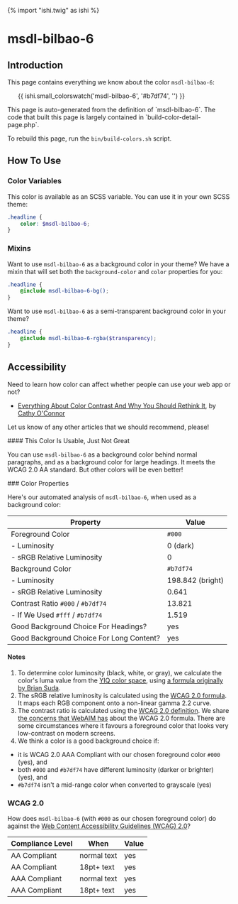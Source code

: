 {% import "ishi.twig" as ishi %}
# msdl-bilbao-6

## Introduction

This page contains everything we know about the color `msdl-bilbao-6`:

<div class="grid">
    <div class="cell">
        <div class="swatch">
            <ul>
                {{ ishi.small_colorswatch('msdl-bilbao-6', '#b7df74', '') }}
            </ul>
        </div>
    </div>
</div>

<div class="callout callout--info" markdown="1">
This page is auto-generated from the definition of `msdl-bilbao-6`. The code that built this page is largely contained in `build-color-detail-page.php`.

To rebuild this page, run the `bin/build-colors.sh` script.
</div>

## How To Use

### Color Variables

This color is available as an SCSS variable. You can use it in your own SCSS theme:

```scss
.headline {
    color: $msdl-bilbao-6;
}
```

### Mixins

Want to use `msdl-bilbao-6` as a background color in your theme? We have a mixin that will set both the `background-color` and `color` properties for you:

```scss
.headline {
    @include msdl-bilbao-6-bg();
}
```

Want to use `msdl-bilbao-6` as a semi-transparent background color in your theme?

```scss
.headline {
    @include msdl-bilbao-6-rgba($transparency);
}
```

## Accessibility

Need to learn how color can affect whether people can use your web app or not?

* [Everything About Color Contrast And Why You Should Rethink It](https://www.smashingmagazine.com/2014/10/color-contrast-tips-and-tools-for-accessibility/), by [Cathy O'Connor](http://www.twitter.com/cagocon)

Let us know of any other articles that we should recommend, please!
<div class="callout callout--warning" markdown="1">
#### This Color Is Usable, Just Not Great

You can use `msdl-bilbao-6` as a background color behind normal paragraphs, and as a background color for large headings. It meets the WCAG 2.0 AA standard. But other colors will be even better!
</div>
### Color Properties

Here's our automated analysis of `msdl-bilbao-6`, when used as a background color:

Property | Value
---------|------
Foreground Color | `#000`
- Luminosity | 0 (dark)
- sRGB Relative Luminosity | 0
Background Color | `#b7df74`
- Luminosity | 198.842 (bright)
- sRGB Relative Luminosity | 0.641
Contrast Ratio `#000` / `#b7df74` | 13.821
- If We Used `#fff` / `#b7df74` | 1.519
Good Background Choice For Headings? | yes
Good Background Choice For Long Content? | yes

#### Notes

1. To determine color luminosity (black, white, or gray), we calculate the color's luma value from the [YIQ color space](https://en.wikipedia.org/wiki/YIQ), using [a formula originally by Brian Suda](https://24ways.org/2010/calculating-color-contrast/).
1. The sRGB relative luminosity is calculated using the [WCAG 2.0 formula](https://www.w3.org/TR/WCAG20/#relativeluminancedef). It maps each RGB component onto a non-linear gamma 2.2 curve.
1. The contrast ratio is calculated using the [WCAG 2.0 definition](https://www.w3.org/TR/2008/REC-WCAG20-20081211/#contrast-ratiodef). We share [the concerns that WebAIM has](http://webaim.org/blog/wcag-2-1-feedback/) about the WCAG 2.0 formula. There are some circumstances where it favours a foreground color that looks very low-contrast on modern screens.
1. We think a color is a good background choice if:
  - it is WCAG 2.0 AAA Compliant with our chosen foreground color `#000` (yes), and
  - both `#000` and `#b7df74` have different luminosity (darker or brighter) (yes), and
  - `#b7df74` isn't a mid-range color when converted to grayscale (yes)

### WCAG 2.0

How does `msdl-bilbao-6` (with `#000` as our chosen foreground color) do against the [Web Content Accessibility Guidelines (WCAG) 2.0](https://www.w3.org/TR/WCAG20/)?

Compliance Level | When | Value
-----------------|------|------
AA Compliant | normal text | yes
AA Compliant | 18pt+ text | yes
AAA Compliant | normal text | yes
AAA Compliant | 18pt+ text | yes